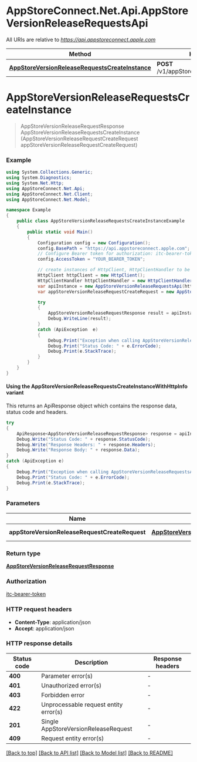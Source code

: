 # AppStoreConnect.Net.Api.AppStoreVersionReleaseRequestsApi

All URIs are relative to *https://api.appstoreconnect.apple.com*

| Method | HTTP request | Description |
|--------|--------------|-------------|
| [**AppStoreVersionReleaseRequestsCreateInstance**](AppStoreVersionReleaseRequestsApi.md#appstoreversionreleaserequestscreateinstance) | **POST** /v1/appStoreVersionReleaseRequests |  |

<a id="appstoreversionreleaserequestscreateinstance"></a>
# **AppStoreVersionReleaseRequestsCreateInstance**
> AppStoreVersionReleaseRequestResponse AppStoreVersionReleaseRequestsCreateInstance (AppStoreVersionReleaseRequestCreateRequest appStoreVersionReleaseRequestCreateRequest)



### Example
```csharp
using System.Collections.Generic;
using System.Diagnostics;
using System.Net.Http;
using AppStoreConnect.Net.Api;
using AppStoreConnect.Net.Client;
using AppStoreConnect.Net.Model;

namespace Example
{
    public class AppStoreVersionReleaseRequestsCreateInstanceExample
    {
        public static void Main()
        {
            Configuration config = new Configuration();
            config.BasePath = "https://api.appstoreconnect.apple.com";
            // Configure Bearer token for authorization: itc-bearer-token
            config.AccessToken = "YOUR_BEARER_TOKEN";

            // create instances of HttpClient, HttpClientHandler to be reused later with different Api classes
            HttpClient httpClient = new HttpClient();
            HttpClientHandler httpClientHandler = new HttpClientHandler();
            var apiInstance = new AppStoreVersionReleaseRequestsApi(httpClient, config, httpClientHandler);
            var appStoreVersionReleaseRequestCreateRequest = new AppStoreVersionReleaseRequestCreateRequest(); // AppStoreVersionReleaseRequestCreateRequest | AppStoreVersionReleaseRequest representation

            try
            {
                AppStoreVersionReleaseRequestResponse result = apiInstance.AppStoreVersionReleaseRequestsCreateInstance(appStoreVersionReleaseRequestCreateRequest);
                Debug.WriteLine(result);
            }
            catch (ApiException  e)
            {
                Debug.Print("Exception when calling AppStoreVersionReleaseRequestsApi.AppStoreVersionReleaseRequestsCreateInstance: " + e.Message);
                Debug.Print("Status Code: " + e.ErrorCode);
                Debug.Print(e.StackTrace);
            }
        }
    }
}
```

#### Using the AppStoreVersionReleaseRequestsCreateInstanceWithHttpInfo variant
This returns an ApiResponse object which contains the response data, status code and headers.

```csharp
try
{
    ApiResponse<AppStoreVersionReleaseRequestResponse> response = apiInstance.AppStoreVersionReleaseRequestsCreateInstanceWithHttpInfo(appStoreVersionReleaseRequestCreateRequest);
    Debug.Write("Status Code: " + response.StatusCode);
    Debug.Write("Response Headers: " + response.Headers);
    Debug.Write("Response Body: " + response.Data);
}
catch (ApiException e)
{
    Debug.Print("Exception when calling AppStoreVersionReleaseRequestsApi.AppStoreVersionReleaseRequestsCreateInstanceWithHttpInfo: " + e.Message);
    Debug.Print("Status Code: " + e.ErrorCode);
    Debug.Print(e.StackTrace);
}
```

### Parameters

| Name | Type | Description | Notes |
|------|------|-------------|-------|
| **appStoreVersionReleaseRequestCreateRequest** | [**AppStoreVersionReleaseRequestCreateRequest**](AppStoreVersionReleaseRequestCreateRequest.md) | AppStoreVersionReleaseRequest representation |  |

### Return type

[**AppStoreVersionReleaseRequestResponse**](AppStoreVersionReleaseRequestResponse.md)

### Authorization

[itc-bearer-token](../README.md#itc-bearer-token)

### HTTP request headers

 - **Content-Type**: application/json
 - **Accept**: application/json


### HTTP response details
| Status code | Description | Response headers |
|-------------|-------------|------------------|
| **400** | Parameter error(s) |  -  |
| **401** | Unauthorized error(s) |  -  |
| **403** | Forbidden error |  -  |
| **422** | Unprocessable request entity error(s) |  -  |
| **201** | Single AppStoreVersionReleaseRequest |  -  |
| **409** | Request entity error(s) |  -  |

[[Back to top]](#) [[Back to API list]](../README.md#documentation-for-api-endpoints) [[Back to Model list]](../README.md#documentation-for-models) [[Back to README]](../README.md)


